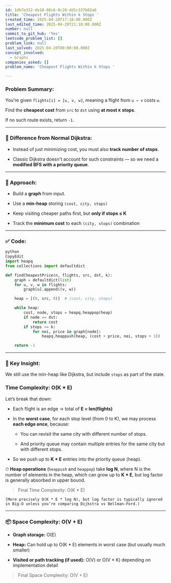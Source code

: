 ```yaml
---
id: 1db7e332-de10-80c6-8c20-dd1c337b02a6
title: 'Cheapest Flights Within k Stops '
created_time: 2025-04-20T17:18:00.000Z
last_edited_time: 2025-04-29T21:18:00.000Z
number: null
commit_to_git_hub: 'Yes'
leetcode_problem_list: []
problem_link: null
last_solved: 2025-04-20T00:00:00.000Z
concept_involved:
  - Graphs
companies_asked: []
problem_name: 'Cheapest Flights Within k Stops '

---
```


### Problem Summary:

You're given `flights[i] = [u, v, w]`, meaning a flight from `u → v` costs `w`.

Find the **cheapest cost** from `src` to `dst` using **at most** **`K`** **stops**.

If no such route exists, return `-1`.

***

### 🚦 Difference from Normal Dijkstra:

*   Instead of just minimizing cost, you must also **track number of stops**.

*   Classic Dijkstra doesn't account for such constraints — so we need a **modified BFS with a priority queue**.

***

### 🔧 Approach:

*   Build a **graph** from input.

*   Use a **min-heap** storing `(cost, city, stops)`

*   Keep visiting cheaper paths first, but **only if stops ≤ K**

*   Track the **minimum cost** to each `(city, stops)` combination

***

### ✅ Code:

```python
python
CopyEdit
import heapq
from collections import defaultdict

def findCheapestPrice(n, flights, src, dst, k):
    graph = defaultdict(list)
    for u, v, w in flights:
        graph[u].append((v, w))

    heap = [(0, src, 0)]  # (cost, city, stops)

    while heap:
        cost, node, stops = heapq.heappop(heap)
        if node == dst:
            return cost
        if stops <= k:
            for nei, price in graph[node]:
                heapq.heappush(heap, (cost + price, nei, stops + 1))

    return -1


```

***

### 🧠 Key Insight:

We still use the min-heap like Dijkstra, but include `stops` as part of the state.

### Time Complexity: **O(K \* E)**

Let’s break that down:

*   Each flight is an edge → total of **E = len(flights)**

*   In the **worst case**, for each stop level (from 0 to K), we may process **each edge once**, because:

    *   You can revisit the same city with different number of stops.

    *   And priority queue may contain multiple entries for the same city but with different stops.

*   So we push up to **K \* E** entries into the priority queue (heap).

⏱ **Heap operations** (`heappush` and `heappop`) take **log N**, where N is the number of elements in the heap, which can grow up to **K \* E**, but log factor is generally absorbed in upper bound.

> Final Time Complexity: O(K \* E)

    (More precisely O(K * E * log N), but log factor is typically ignored in Big-O unless you’re comparing Dijkstra vs Bellman-Ford.)

***

### 📦 Space Complexity: **O(V + E)**

*   **Graph storage:** O(E)

*   **Heap:** Can hold up to O(K \* E) elements in worst case (but usually much smaller)

*   **Visited or path tracking (if used):** O(V) or O(V \* K) depending on implementation detail

> Final Space Complexity: O(V + E)
